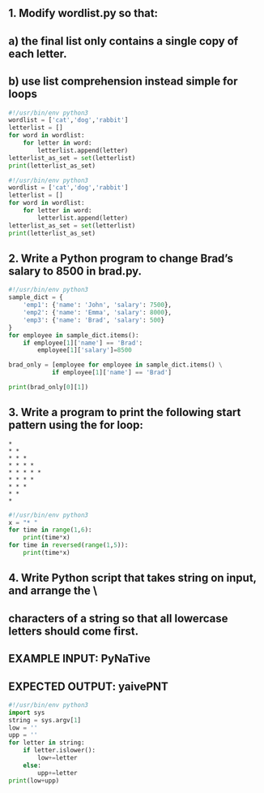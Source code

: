 ## 1. Modify wordlist.py so that:
## a) the final list only contains a single copy of each letter.
## b) use list comprehension instead simple for loops

```python
#!/usr/bin/env python3
wordlist = ['cat','dog','rabbit']
letterlist = []
for word in wordlist:
    for letter in word:
        letterlist.append(letter)
letterlist_as_set = set(letterlist)
print(letterlist_as_set)
```

```python
#!/usr/bin/env python3
wordlist = ['cat','dog','rabbit']
letterlist = []
for word in wordlist:
    for letter in word:
        letterlist.append(letter)
letterlist_as_set = set(letterlist)
print(letterlist_as_set)
```

## 2. Write a Python program to change Brad’s salary to 8500 in brad.py.

```python
#!/usr/bin/env python3
sample_dict = {
    'emp1': {'name': 'John', 'salary': 7500},
    'emp2': {'name': 'Emma', 'salary': 8000},
    'emp3': {'name': 'Brad', 'salary': 500}
}
for employee in sample_dict.items():
    if employee[1]['name'] == 'Brad':
        employee[1]['salary']=8500

brad_only = [employee for employee in sample_dict.items() \
            if employee[1]['name'] == 'Brad']

print(brad_only[0][1])
```

## 3. Write a program to print the following start pattern using the for loop:

```
*
* *
* * *
* * * *
* * * * *
* * * *
* * *
* *
*
```

```python
#!/usr/bin/env python3
x = "* "
for time in range(1,6):
    print(time*x)
for time in reversed(range(1,5)):
    print(time*x)
```

## 4. Write Python script that takes string on input, and arrange the \ 
## characters of a string so that all lowercase letters should come first.
##   EXAMPLE INPUT:       PyNaTive
##   EXPECTED OUTPUT:     yaivePNT

```python
#!/usr/bin/env python3
import sys
string = sys.argv[1]
low = ''
upp = ''
for letter in string:
    if letter.islower():
        low+=letter
    else:
        upp+=letter
print(low+upp)
```
